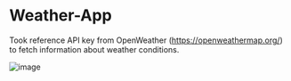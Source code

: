 ﻿# Weather-App

Took reference API key from OpenWeather (https://openweathermap.org/) to fetch information about weather conditions.

![image](https://github.com/amanrc2803/Weather-App/assets/49023272/514f2fd3-2611-46f1-aa9a-904bc5f53dac)


